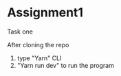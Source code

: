 # Assignment1
Task one 


After cloning the repo

1. type "Yarn" CLI 
2. "Yarn run dev" to run the program
